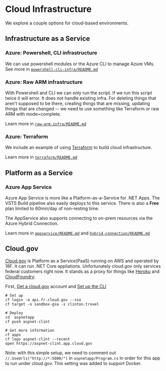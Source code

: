 # Cloud Infrastructure 
We explore a couple options for cloud-based environments.

## Infrastructure as a Service

### Azure: Powershell, CLI infrastructure
We can use powershell modules or the Azure CLI to manage Azure VMs.  See more in [`powershell-cli-infra/README.md`](./powershell-cli-infra/README.md)

### Azure: Raw ARM infrastructure
With Powershell and CLI we can only run the script.  If we run this script twice it will error.  It does not handle existing infra.
For deleting things that aren't supposed to be there, creating things that are missing, updating things that are changed -- we need to use something like Terraform or raw ARM with mode=complete.

Learn more in [`raw-arm-infra/README.md`](./raw-arm-infra/README.md)

### Azure: Terraform
We include an example of using [Terraform](https://terraform.io) to build cloud infrastructure.

Learn more in [`terraform/README.md`](./terraform/README.md)

## Platform as a Service

### Azure App Service
Azure App Service is more like a Platform-as-a-Service for .NET Apps.
The VSTS Build pipeline also easily deploys to this service.
There is also a **Free** plan limited to 60min/day of non-resting time.

The AppService also supports connecting to on-prem resources via the Azure Hybrid Connection.

Learn more in [`appservice/README.md`](./appservice/README.md) and [`hybrid-connection/README.md`](./hybrid-connection/README.md)

## Cloud.gov
[Cloud.gov](https://cloud.gov) is Platform as a Service(PaaS) running on AWS and operated by 18F.  It can run .NET Core appliations.
Unfortunately cloud.gov only services federal customers right now. It stands as a proxy for things like [Heroku](https://heroku.com) and [CloudFoundry](https://www.cloudfoundry.org/platform/).

First, [Get a cloud.gov](https://cloud.gov/docs/getting-started/accounts/) account and [Set up the CLI](https://cloud.gov/docs/getting-started/setup/)

```
# Set up
cf login -a api.fr.cloud.gov --sso
cf target -o sandbox-gsa -s clinton.troxel

# Deploy
cd  aspnetapp
cf push aspnet-clint

# Get more information
cf apps
cf logs aspnet-clint --recent
open https://aspnet-clint.app.cloud.gov
```

Note: with this simple setup, we need to comment out `//.UseUrls("http://*:5000/")` in `aspnetapp/Program.cs` in order for this app to run under cloud.gov.  This setting was added to support Docker.

